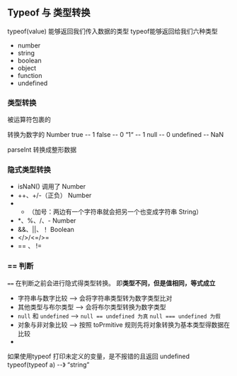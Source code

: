 ## Typeof 与 类型转换
typeof(value)
能够返回我们传入数据的类型
typeof能够返回给我们六种类型
+ number
+ string
+ boolean
+ object
+ function
+ undefined

### 类型转换
被运算符包裹的


转换为数字的 Number
true -- 1
false -- 0
“1“ -- 1
null -- 0
undefined -- NaN

parseInt 转换成整形数据


### 隐式类型转换
+ isNaN()   调用了 Number
+ ++、+/-（正负）  Number
+ + （加号：两边有一个字符串就会把另一个也变成字符串 String）
+ *、%、/、-       Number
+ &&、||、！    Boolean
+ </>/<=/>= 
+ == 、 != 

### == 判断
`==` 在判断之前会进行隐式得类型转换。 即**类型不同，但是值相同，等式成立**
+ 字符串与数字比较  --> 会将字符串类型转为数字类型比对
+ 其他类型与布尔类型 --> 会将布尔类型转换为数字类型
+ `null` 和 `undefined` --> `null == undefined 为真` `null === undefined 为假` 
+ 对象与非对象比较 --> 按照 toPrmitive 规则先将对象转换为基本类型得数据在比较 
+ 

如果使用typeof 打印未定义的变量，是不报错的且返回 undefined
typeof(typeof a)  --》  “string”
